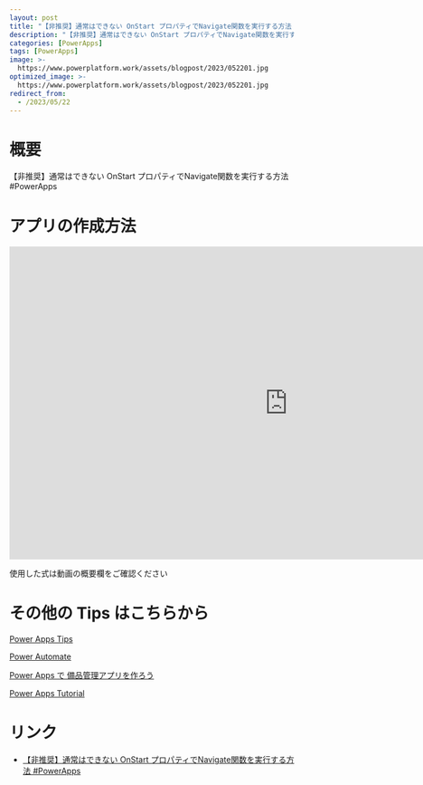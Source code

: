 ```yaml
---
layout: post
title: "【非推奨】通常はできない OnStart プロパティでNavigate関数を実行する方法 #PowerApps"
description: "【非推奨】通常はできない OnStart プロパティでNavigate関数を実行する方法 #PowerAppsを動画で分かりやすく解説"
categories: [PowerApps]
tags: [PowerApps]
image: >-
  https://www.powerplatform.work/assets/blogpost/2023/052201.jpg
optimized_image: >-
  https://www.powerplatform.work/assets/blogpost/2023/052201.jpg
redirect_from:
  - /2023/05/22
---
```



#  概要

【非推奨】通常はできない OnStart プロパティでNavigate関数を実行する方法 #PowerApps


# アプリの作成方法

<iframe width="983" height="553" src="https://www.youtube.com/embed/kGC_TzKeDz8" title="YouTube video player" frameborder="0" allow="accelerometer; autoplay; clipboard-write; encrypted-media; gyroscope; picture-in-picture" allowfullscreen></iframe>


使用した式は動画の概要欄をご確認ください


# その他の Tips はこちらから

[Power Apps Tips](https://www.youtube.com/watch?v=VrAQf3JQ7yM&list=PLVhFi1fb3DqakSLVMn22DDcySXh9jtzi- )


[Power Automate](https://www.youtube.com/watch?v=-YnJYT0ASEM&list=PLVhFi1fb3Dqbzic6GieqnLFgD3aTj-eHA)


[Power Apps で 備品管理アプリを作ろう](https://www.youtube.com/playlist?list=PLVhFi1fb3DqZM3HKb8Hea6XEL96990Fyn)


[Power Apps Tutorial](https://www.youtube.com/playlist?list=PLVhFi1fb3DqalxpL974VvAJvV4iWoSbe_)


# リンク


- [【非推奨】通常はできない OnStart プロパティでNavigate関数を実行する方法 #PowerApps](https://www.youtube.com/watch?v=kGC_TzKeDz8)

